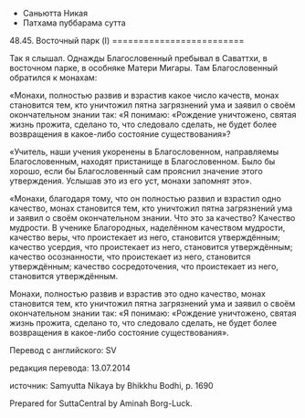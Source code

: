 









* Саньютта Никая
* Патхама пуббарама сутта


48\.45\. Восточный парк \(I\)
\=\=\=\=\=\=\=\=\=\=\=\=\=\=\=\=\=\=\=\=\=\=\=\=\=



Так я слышал\. Однажды Благословенный пребывал в Саваттхи, в восточном парке, в особняке Матери Мигары\. Там Благословенный обратился к монахам:


«Монахи, полностью развив и взрастив какое число качеств, монах становится тем, кто уничтожил пятна загрязнений ума и заявил о своём окончательном знании так: «Я понимаю: «Рождение уничтожено, святая жизнь прожита, сделано то, что следовало сделать, не будет более возвращения в какое\-либо состояние существования»?


«Учитель, наши учения укоренены в Благословенном, направляемы Благословенным, находят пристанище в Благословенном\. Было бы хорошо, если бы Благословенный сам прояснил значение этого утверждения\. Услышав это из его уст, монахи запомнят это»\.


«Монахи, благодаря тому, что он полностью развил и взрастил одно качество, монах становится тем, кто уничтожил пятна загрязнений ума и заявил о своём окончательном знании\. Что это за качество? Качество мудрости\. В ученике Благородных, наделённом качеством мудрости, качество веры, что проистекает из него, становится утверждённым; качество усердия, что проистекает из него, становится утверждённым; качество осознанности, что проистекает из него, становится утверждённым; качество сосредоточения, что проистекает из него, становится утверждённым\.


Монахи, полностью развив и взрастив это одно качество, монах становится тем, кто уничтожил пятна загрязнений ума и заявил о своём окончательном знании так: «Я понимаю: «Рождение уничтожено, святая жизнь прожита, сделано то, что следовало сделать, не будет более возвращения в какое\-либо состояние существования»\.



Перевод с английского: SV


редакция перевода: 13\.07\.2014


источник: Samyutta Nikaya by Bhikkhu Bodhi, p\. 1690


Prepared for SuttaCentral by Aminah Borg\-Luck\.






